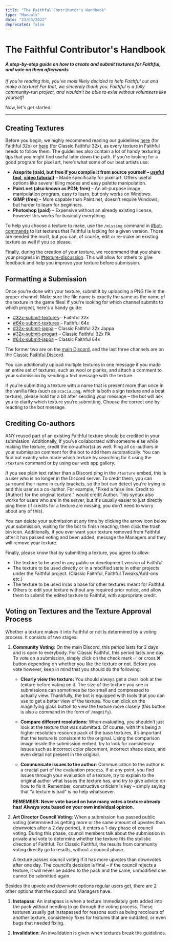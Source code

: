 ```yaml
---
title: "The Faithful Contributor's Handbook"
type: "Manuals"
date: "23/03/2022"
deprecated: false
---
```


<script>
    const Author = "{Author}"; // this is literally the only way it works
</script>

# The Faithful Contributor's Handbook
#### *A step-by-step guide on how to create and submit textures for Faithful, and vote on them afterwards*

*If you’re reading this, you’ve most likely decided to help Faithful out and make a texture! For that, we sincerely thank you. Faithful is a fully community-run project, and wouldn’t be able to exist without volunteers like yourself!*

Now, let's get started.

___
## Creating Textures
Before you begin, we highly recommend reading our guidelines [here](https://docs.faithfulpack.net/pages/textures/f32-texturing-guidelines) (for Faithful 32x) or [here](https://docs.faithfulpack.net/pages/textures/cf32-texturing-guidelines) (for Classic Faithful 32x), as every texture in Faithful needs to follow them. The guidelines also contain a lot of handy texturing tips that you might find useful later down the path.
If you’re looking for a good program for pixel art, here’s what some of our best artists use:
- **Aseprite (paid, but free if you compile it from source yourself – [useful tool](https://github.com/TheLiteCrafter/AsepriteTool/releases/), [video tutorial](https://youtu.be/4amv2bAWJAA))** – Made specifically for pixel art. Offers useful options like several tiling modes and easy palette manipulation.
- **Paint.net (also known as PDN; free)** – An all-purpose image manipulation program, easy to learn, but only works on Windows.
- **GIMP (free)** – More capable than Paint.net, doesn't require Windows, but harder to learn for beginners.
- **Photoshop (paid)** – Expensive without an already existing license, however this works for basically everything.

To help you choose a texture to make, use the `/missing` command in [#bot-commands](https://ptb.discord.com/channels/773983706582482946/794137845408595978) to list textures that Faithful is lacking for a given version. Those are needed the most, but you can, of course, edit or re-make an existing texture as well if you so please.

Finally, during the creation of your texture, we recommend that you share your progress in [#texture-discussion](https://ptb.discord.com/channels/773983706582482946/773987767989305385). This will allow for others to give feedback and help you improve your texture before submission.

## Formatting a Submission
Once you’re done with your texture, submit it by uploading a PNG file in the proper channel. Make sure the file name is exactly the same as the name of the texture in the game files! If you're looking for which channel submits to which project, here's a handy guide:

- [#32x-submit-textures](https://discord.com/channels/773983706582482946/773987409993793546) – Faithful 32x
- [#64x-submit-textures](https://discord.com/channels/773983706582482946/931887174977208370) – Faithful 64x
- [#32x-submit-jappa](https://discord.com/channels/814198513847631944/814201529032114226) – Classic Faithful 32x Jappa
- [#32x-submit-progart](https://discord.com/channels/814198513847631944/909503944118648883) – Classic Faithful 32x PA
- [#64x-submit-jappa](https://discord.com/channels/814198513847631944/814209343502286899) – Classic Faithful 64x

The former two are on the [main Discord](https://discord.gg/sN9YRQbBv7), and the last three channels are on the [Classic Faithful Discord](https://discord.gg/KSEhCVtg4J).

You can additionally upload multiple textures in one message if you made an entire set of textures, such as wool or planks, and attach a comment to your submission by sending a text message with the texture.

If you’re submitting a texture with a name that is present more than once in the vanilla files (such as `acacia.png`, which is both a sign texture and a boat texture), please hold for a bit after sending your message – the bot will ask you to clarify which texture you’re submitting. Choose the correct one by reacting to the bot message.

## Crediting Co-authors

ANY reused part of an existing Faithful texture should be credited in your submission. Additionally, if you’ve collaborated with someone else while making the texture, credit the co-author(s) as well. Ping all co-authors in your submission comment for the bot to add them automatically. You can find out exactly who made which texture by searching for it using the `/texture` command or by using our web app gallery.

If you see plain text rather than a Discord ping in the `/texture` embed, this is a user who is no longer in the Discord server. To credit them, you can surround their name in curly brackets, so the bot can detect you're trying to add this user as a co-author. For example, "Fixed a false line. Credit to {Author} for the original texture." would credit Author. This syntax also works for users who are in the server, but it's usually easier to just directly ping them (if credits for a texture are missing, you don’t need to worry about any of this).

You can delete your submission at any time by clicking the arrow icon below your submission, waiting for the bot to finish reacting, then click the trash bin icon. Additionally, if you ever want your texture removed from Faithful after it has passed voting and been added, message the Managers and they will remove your texture.

Finally, please know that by submitting a texture, you agree to allow:
- The texture to be used in any public or development version of Faithful.
- The texture to be used directly or in a modified state in other projects under the Faithful project. (Classic Faithful, Faithful Tweaks/Add-ons etc.)
- The texture to be used in/as a base for other textures meant for Faithful.
- Others to edit your texture without any required prior notice, and allow them to submit the edited texture to Faithful, with appropriate credit.

## Voting on Textures and the Texture Approval Process
Whether a texture makes it into Faithful or not is determined by a voting process. It consists of two stages:
1. **Community Voting:**
    On the main Discord, this period lasts for 2 days and is open to everybody. For Classic Faithful, this period lasts one day. To vote on a submission, simply click on the check mark ✅ or cross ❌ button depending on whether you like the texture or not. Before you vote however, keep in mind that you should do the following:
    - **Clearly view the texture:** You should always get a clear look at the texture before voting on it. The size of the texture you see in submissions can sometimes be too small and compressed to actually view. Thankfully, the bot is equipped with tools that you can use to get a better view of the texture. You can click on the magnifying glass button to view the texture more closely (this button is also a command in the form of `/magnify`).

    - **Compare different resolutions:** When evaluating, you shouldn’t just look at the texture that was submitted. Of course, with this being a higher resolution resource pack of the base textures, it’s important that the texture is consistent to the original. Using the comparison image inside the submission embed, try to look for consistency issues such as incorrect color placement, incorrect shape sizes, and even detail not present in the original.

    - **Communicate issues to the author:** Communication to the author is a crucial part of the evaluation process. If at any point, you find issues through your evaluation of a texture, try to explain to the original author what issues the texture has, and try to give advice on how to fix it. Remember, constructive criticism is key – simply saying that “a texture is bad” is no help whatsoever.

    **REMEMBER: Never vote based on how many votes a texture already has! Always vote based on your own individual opinion.**

2. **Art Director Council Voting**: When a submission has passed public voting (determined as getting more or the same amount of upvotes than downvotes after a 2 day period), it enters a 1-day phase of council voting. During this phase, council members talk about the submission in private and vote to determine whether the texture fits the stylistic direction of Faithful. For Classic Faithful, the results from community voting directly go to results, without a council phase.

    A texture passes council voting if it has more upvotes than downvotes after one day. The council’s decision is final – if the council rejects a texture, it will never be added to the pack and the same, unmodified one cannot be submitted again.

Besides the upvote and downvote options regular users get, there are 2 other options that the council and Managers have:

1. **Instapass**: An instapass is when a texture immediately gets added into the pack without needing to go through the voting process. These textures usually get instapassed for reasons such as being recolours of another texture, consistency fixes for textures that are outdated, or even bugs that needed fixing.

2. **Invalidation**: An invalidation is given when textures break the guidelines.





